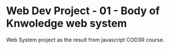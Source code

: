 # Web Dev Project - 01 - Body of Knwoledge web system
Web System project as  the result from javascript COD3R course.
